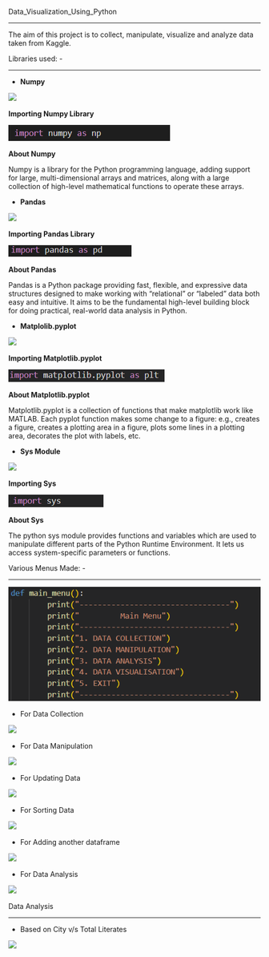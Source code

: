 Data\_Visualization\_Using\_Python

-----
The aim of this project is to collect, manipulate, visualize and analyze data taken from Kaggle.

Libraries used: -

-----
- **Numpy**

![](Aspose.Words.8b5f0c91-609e-4b08-beca-0bbfbac4cb02.001.png)

**Importing Numpy Library**

![](Aspose.Words.8b5f0c91-609e-4b08-beca-0bbfbac4cb02.002.png)

**About Numpy**

Numpy is a library for the Python programming language, adding support for large, multi-dimensional arrays and matrices, along with a large collection of high-level mathematical functions to operate  these arrays.





- **Pandas**

![](Aspose.Words.8b5f0c91-609e-4b08-beca-0bbfbac4cb02.003.png)

**Importing Pandas Library**

![](Aspose.Words.8b5f0c91-609e-4b08-beca-0bbfbac4cb02.004.png)

**About Pandas**

Pandas is a Python package providing fast, flexible, and expressive data structures designed to make working with “relational” or “labeled” data both easy and intuitive. It aims to be the fundamental high-level building block for doing practical, real-world data analysis in Python.














- **Matplolib.pyplot**

![](Aspose.Words.8b5f0c91-609e-4b08-beca-0bbfbac4cb02.005.png)

**Importing Matplotlib.pyplot**

![](Aspose.Words.8b5f0c91-609e-4b08-beca-0bbfbac4cb02.006.png)

**About Matplotlib.pyplot**

Matplotlib.pyplot is a collection of functions that make matplotlib work like MATLAB. Each pyplot function makes some change to a figure: e.g., creates a figure, creates a plotting area in a figure, plots some lines in a plotting area, decorates the plot with labels, etc.

- **Sys Module**

![](Aspose.Words.8b5f0c91-609e-4b08-beca-0bbfbac4cb02.007.png)




**Importing Sys**

![](Aspose.Words.8b5f0c91-609e-4b08-beca-0bbfbac4cb02.008.png)

**About Sys**

The python sys module provides functions and variables which are used to manipulate different parts of the Python Runtime Environment. It lets us access system-specific parameters or functions.


Various Menus Made: -

-----
![](Aspose.Words.8b5f0c91-609e-4b08-beca-0bbfbac4cb02.009.png)

- For Data Collection

![](Aspose.Words.8b5f0c91-609e-4b08-beca-0bbfbac4cb02.010.png)

- For Data Manipulation

![](Aspose.Words.8b5f0c91-609e-4b08-beca-0bbfbac4cb02.011.png)

- For Updating Data

![](Aspose.Words.8b5f0c91-609e-4b08-beca-0bbfbac4cb02.012.png)

- For Sorting Data

![](Aspose.Words.8b5f0c91-609e-4b08-beca-0bbfbac4cb02.013.png)

- For Adding another dataframe

![](Aspose.Words.8b5f0c91-609e-4b08-beca-0bbfbac4cb02.014.png)

- For Data Analysis

![](Aspose.Words.8b5f0c91-609e-4b08-beca-0bbfbac4cb02.015.png)

Data Analysis

-----
- Based on City v/s Total Literates

![](Aspose.Words.8b5f0c91-609e-4b08-beca-0bbfbac4cb02.016.png)
